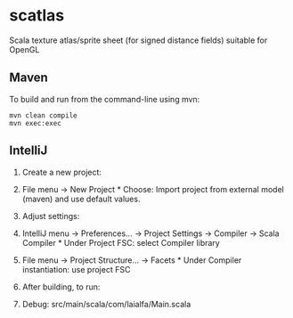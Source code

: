 scatlas
=======

Scala texture atlas/sprite sheet (for signed distance fields) suitable for OpenGL

Maven
-----

To build and run from the command-line using mvn:

    mvn clean compile
    mvn exec:exec


IntelliJ
--------

1. Create a new project:
  1. File menu -> New Project
    * Choose: Import project from external model (maven) and use default values.

2. Adjust settings:
  1. IntelliJ menu -> Preferences... -> Project Settings -> Compiler -> Scala Compiler
    * Under Project FSC: select Compiler library

  2. File menu -> Project Structure... -> Facets
    * Under Compiler instantiation: use project FSC

3. After building, to run:
  1. Debug: src/main/scala/com/laialfa/Main.scala
